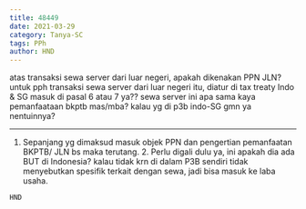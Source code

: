 ```yaml
---
title: 48449
date: 2021-03-29
category: Tanya-SC
tags: PPh
author: HND
---
```


atas transaksi sewa server dari luar negeri, apakah dikenakan PPN JLN? untuk pph transaksi sewa server dari luar negeri itu, diatur di tax treaty Indo & SG masuk di pasal 6 atau 7 ya?? sewa server ini apa sama kaya pemanfaataan bkptb mas/mba? kalau yg di p3b indo-SG gmn ya nentuinnya?

---

1. Sepanjang yg dimaksud masuk objek PPN dan pengertian pemanfaatan BKPTB/ JLN bs maka terutang. 2. Perlu digali dulu ya, ini apakah dia ada BUT di Indonesia? kalau tidak krn di dalam P3B sendiri tidak menyebutkan spesifik terkait dengan sewa, jadi bisa masuk ke laba usaha.

`HND`

